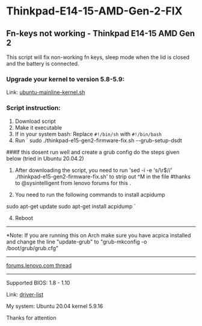 # Thinkpad-E14-15-AMD-Gen-2-FIX

## Fn-keys not working - Thinkpad E14-15 AMD Gen 2

This script will fix non-working fn keys, sleep mode when the lid is closed and the battery is connected.


### Upgrade your kernel to version 5.8-5.9: 

Link: [ubuntu-mainline-kernel.sh](https://github.com/pimlie/ubuntu-mainline-kernel.sh) 


### Script instruction:

1. Download script
2. Make it executable
3. If in your system bash: Replace `#!/bin/sh` with `#!/bin/bash`
5. Run
`
sudo ./thinkpad-e15-gen2-firmware-fix.sh --grub-setup-dsdt

###If this dosent run well and create a grub config do the steps given below (tried in Ubuntu 20.04.2)

1) After downloading the script, you need to run 'sed -i -e 's/\r$//' ./thinkpad-e15-gen2-firmware-fix.sh' to strip out ^M in the file #thanks to @sysintelligent from lenovo forums for this .

2) You need to run the following commands to install acpidump
 
sudo apt-get update
sudo apt-get install acpidump
`

4. Reboot

---
*Note: If you are running this on Arch make sure you have acpica installed and change the line "update-grub" to "grub-mkconfig -o /boot/grub/grub.cfg"

---

 [forums.lenovo.com thread](https://forums.lenovo.com/t5/Other-Linux-Discussions/Linux-Fn-keys-not-working-Thinkpad-E14-AMD-Gen-2/m-p/5027791?page=8) 

---

Supported BIOS: 1.8 - 1.10

Link: [driver-list](https://pcsupport.lenovo.com/us/en/products/laptops-and-netbooks/thinkpad-edge-laptops/thinkpad-e15-gen-2-type-20t8-20t9/downloads/driver-list/) 



My system:
Ubuntu 20.04
kernel 5.9.16

Thanks for attention

